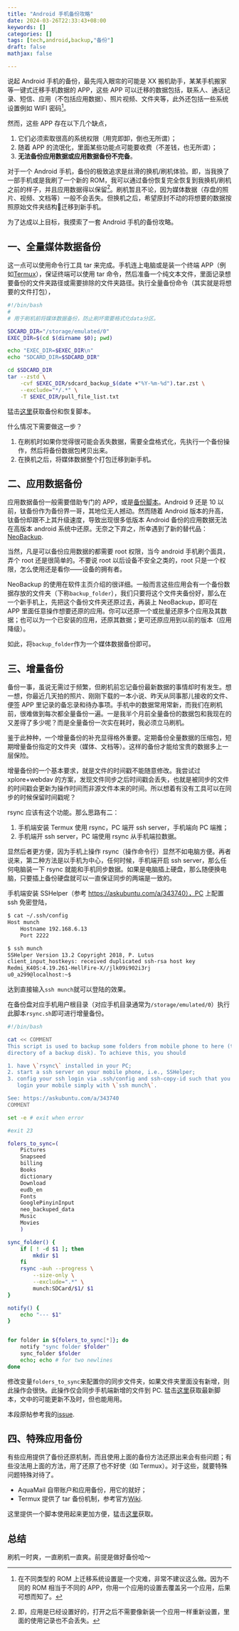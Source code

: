 ```yaml
---
title: "Android 手机备份攻略"
date: 2024-03-26T22:33:43+08:00
keywords: []
categories: []
tags: [tech,android,backup,"备份"]
draft: false
mathjax: false

---
```


说起 Android 手机的备份，最先闯入眼帘的可能是 XX 搬机助手，某某手机搬家等一键式迁移手机数据的 APP，这些 APP 可以迁移的数据包括，联系人、通话记录、短信、应用（不包括应用数据）、照片视频、文件夹等，此外还包括一些系统设置例如 WIFI 密码[^a]。

<!--more-->

然而，这些 APP 存在以下几个缺点，

1. 它们必须索取很高的系统权限（用完即卸，倒也无所谓）；
2. 随着 APP 的流氓化，里面某些功能点可能要收费（不差钱，也无所谓）；
3. **无法备份应用数据或应用数据备份不完备**。

对于一个 Android 手机，备份的极致追求是丝滑的换机/刷机体验。即，当我换了一部手机或是我刷了一个新的 ROM，我可以通过备份恢复完全恢复到我换机/刷机之前的样子，并且应用数据得以保留[^b]。刷机暂且不论，因为媒体数据（存盘的照片、视频、文档等）一般不会丢失。但换机之后，希望原封不动的将想要的数据按照原始文件夹结构📁迁移到新手机。

为了达成以上目标，我摸索了一套 Android 手机的备份攻略。

一、全量媒体数据备份
--------------------

这一点可以使用命令行工具 tar 来完成。手机连上电脑或是装一个终端 APP（例如[Termux][1]），保证终端可以使用 tar 命令，然后准备一个纯文本文件，里面记录想要备份的文件夹路径或需要排除的文件夹路径。执行全量备份命令（其实就是将想要的文件打包），
```bash
#!/bin/bash
#
# 用于刷机前将媒体数据备份，防止刷坏需要格式化data分区。

SDCARD_DIR="/storage/emulated/0"
EXEC_DIR=$(cd $(dirname $0); pwd)

echo "EXEC_DIR=$EXEC_DIR\n"
echo "SDCARD_DIR=$SDCARD_DIR"

cd $SDCARD_DIR
tar --zstd \
    -cvf $EXEC_DIR/sdcard_backup_$(date +"%Y-%m-%d").tar.zst \
    --exclude="*/.*" \
    -T $EXEC_DIR/pull_file_list.txt
```

猛击[这里][2]获取备份和恢复脚本。

什么情况下需要做这一步？

1. 在刷机时如果你觉得很可能会丢失数据，需要全盘格式化，先执行一个备份操作，然后将备份数据包拷贝出来。
2. 在换机之后，将媒体数据整个打包迁移到新手机。

二、应用数据备份
----------------

应用数据备份一般需要借助专门的 APP，或是[备份脚本][3]。Android 9 还是 10 以前，钛备份作为备份界一哥，其地位无人撼动。然而随着 Android 版本的升高，钛备份却跟不上其升级速度，导致出现很多低版本 Android 备份的应用数据无法在高版本 android 系统中还原。无奈之下弃之，所幸遇到了新的替代品：[NeoBackup][4].

当然，凡是可以备份应用数据的都需要 root 权限，当今 android 手机刷个面具，弄个 root 还是很简单的。不要说 root 以后设备不安全之类的，root 只是一个权限，怎么使用还是看你——设备的拥有者。

NeoBackup 的使用在软件主页介绍的很详细。一般而言这些应用会有一个备份数据存放的文件夹（下称`backup_folder`），我们只要将这个文件夹备份好，那么在一个新手机上，先把这个备份文件夹还原过去，再装上 NeoBackup，即可在 APP 里面任意操作想要还原的应用。你可以还原一个或批量还原多个应用及其数据；也可以为一个已安装的应用，还原其数据；更可还原应用到以前的版本（应用降级）。

如此，将`backup_folder`作为一个媒体数据备份即可。

三、增量备份
------------

备份一事，虽说无需过于频繁，但刷机前忘记备份最新数据的事情却时有发生。想一想，你最近几天拍的照片、刚刚下载的一本小说、昨天从同事那儿接收的文件、便签 APP 里记录的备忘录和待办事项。手机中的数据常用常新，而我们在刷机前，很难做到每次都全量备份一遍。一是我半个月前全量备份的数据包和我现在的又差得了多少呢？而是全量备份一次实在耗时，我必须立马刷机。

鉴于此种种，一个增量备份的补充显得格外重要。定期备份全量数据的压缩包，短期增量备份指定的文件夹（媒体、文档等）。这样的备份才能给宝贵的数据多上一层保险。

增量备份的一个基本要求，就是文件的时间戳不能随意修改。我尝试过 xplore+webdav 的方案，发现文件同步之后时间戳会丢失，也就是被同步的文件的时间戳会更新为操作时间而非源文件本来的时间。所以想着有没有工具可以在同步的时候保留时间戳呢？

rsync 应该有这个功能。那么思路有二：

1. 手机端安装 Termux 使用 rsync，PC 端开 ssh server，手机端向 PC 端推；
2. 手机端开 ssh server，PC 端使用 rsync 从手机端拉数据。

显然后者更方便，因为手机上操作 rsync（操作命令行）显然不如电脑方便。再者说来，第二种方法是以手机为中心，任何时候，手机端开启 ssh server，那么任何电脑装一下 rsync 就能和手机同步数据。如果是电脑插上硬盘，那么随便换电脑，只要插上备份硬盘就可以一直保证同步的两端是一致的。

手机端安装 SSHelper（参考 https://askubuntu.com/a/343740），PC 上配置 ssh 免密登陆，
```bash
$ cat ~/.ssh/config
Host munch
    Hostname 192.168.6.13
    Port 2222

$ ssh munch
SSHelper Version 13.2 Copyright 2018, P. Lutus
client_input_hostkeys: received duplicated ssh-rsa host key
Redmi_K40S:4.19.261-HellFire-X//jlk09i902i3rj
u0_a299@localhost:~$
```
达到直接输入`ssh munch`就可以登陆的效果。

在备份盘对应手机用户根目录（对应手机目录通常为`/storage/emulated/0`）执行此脚本`rsync.sh`即可进行增量备份。

```bash
#!/bin/bash

cat << COMMENT
This script is used to backup some folders from mobile phone to here (the 
directory of a backup disk). To achieve this, you should

1. have \`rsync\` installed in your PC;
2. start a ssh server on your mobile phone, i.e., SSHelper;
3. config your ssh login via .ssh/config and ssh-copy-id such that you can
   login your mobile simply with \`ssh munch\`.

See: https://askubuntu.com/a/343740
COMMENT

set -e # exit when error

#exit 23

folers_to_sync=(
    Pictures
    Snapseed
    billing
    Books
    dictionary
    Download
    eudb_en
    Fonts
    GooglePinyinInput
    neo_backuped_data
    Music
    Movies
    )

sync_folder() {
    if [ ! -d $1 ]; then
        mkdir $1
    fi
    rsync -auh --progress \
        --size-only \
        --exclude=".*" \
        munch:SDCard/$1/ $1
}

notify() {
    echo "--- $1"
}


for folder in ${folers_to_sync[*]}; do
    notify "sync folder $folder"
    sync_folder $folder
    echo; echo # for two newlines
done
```
修改变量`folders_to_sync`来配置你的同步文件夹，如果文件夹里面没有新增，则此操作会很快。此操作仅会同步手机端新增的文件到 PC. 猛击[这里][6]获取最新脚本，文中的可能更新不及时，但也能用用。


本段原帖参考我的[issue][5].

四、特殊应用备份
---------------

有些应用提供了备份还原机制，而且使用上面的备份方法还原出来会有些问题；有些没法用上面的方法，用了还原了也不好使（如 Termux）。对于这些，就要特殊问题特殊对待了。

- AquaMail 自带账户和应用备份，用它的就好；
- Termux 提供了 tar 备份机制，参考官方[Wiki][7].

这里提供一个脚本使用起来更加方便，猛击[这里][8]获取。

[1]: https://wiki.termux.com/wiki/Main_Page
[2]: https://github.com/guyueshui/backup_script/blob/dev/yychi/
[3]: https://github.com/YAWAsau/backup_script
[4]: https://github.com/NeoApplications/Neo-Backup
[5]: https://github.com/guyueshui/guyueshui.github.io/issues/20
[6]: https://github.com/guyueshui/dotfiles/blob/master/bin/rsync_phone.sh
[7]: https://wiki.termux.com/wiki/Backing_up_Termux
[8]: https://github.com/guyueshui/dotfiles/blob/master/bin/termux-backup.sh

总结
----

刷机一时爽，一直刷机一直爽。前提是做好备份哈～

[^a]: 在不同类型的 ROM 上迁移系统设置是一个灾难，非常不建议这么做。因为不同的 ROM 相当于不同的 APP，你用一个应用的设置去覆盖另一个应用，后果可想而知了。
[^b]: 即，应用是已经设置好的，打开之后不需要像新装一个应用一样重新设置，里面的使用记录也不会丢失。
